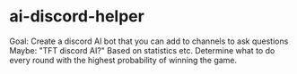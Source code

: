 # ai-discord-helper
Goal: Create a discord AI bot that you can add to channels to ask questions
Maybe: "TFT discord AI?" Based on statistics etc. Determine what to do every round with the highest probability of winning the game.


